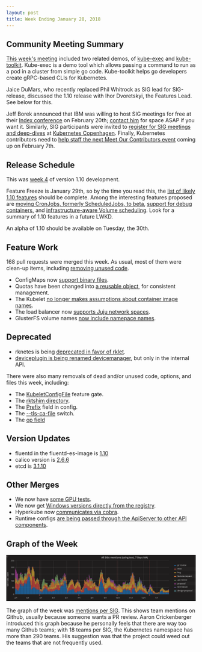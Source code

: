 ```yaml
---
layout: post
title: Week Ending January 28, 2018
---
```


## Community Meeting Summary

[This week's meeting](https://docs.google.com/document/d/1VQDIAB0OqiSjIHI8AWMvSdceWhnz56jNpZrLs6o7NJY/edit#) included two related demos, of [kube-exec](https://github.com/radu-matei/kube-exec) and [kube-toolkit](https://github.com/radu-matei/kube-toolkit).  Kube-exec is a demo tool which allows passing a command to run as a pod in a cluster from simple go code.  Kube-toolkit helps go developers create gRPC-based CLIs for Kubernetes.

Jaice DuMars, who recently replaced Phil Whitrock as SIG lead for SIG-release, discussed the 1.10 release with Ihor Dvoretskyi, the Features Lead.  See below for this.

Jeff Borek announced that IBM was willing to host SIG meetings for free at their [Index conference](https://developer.ibm.com/indexconf/) on February 20th; [contact him](mailto:jborek@us.ibm.com) for space ASAP if you want it.  Similarly, SIG participants were invited to [register for SIG meetings and deep-dives](https://groups.google.com/forum/#!searchin/kubernetes-dev/kohn%7Csort:date/kubernetes-dev/5U-eNRBav2Q/g71MW47ZAgAJ) at [Kubernetes Copenhagen](https://events.linuxfoundation.org/events/kubecon-cloudnativecon-europe-2018/).  Finally, Kubernetes contributors need to [help staff the next Meet Our Contributors event](https://github.com/kubernetes/community/blob/master/mentoring/meet-our-contributors.md) coming up on February 7th.

## Release Schedule

This was [week 4](https://github.com/kubernetes/sig-release/blob/master/releases/release-1.10/release-1.10.md) of version 1.10 development.

Feature Freeze is January 29th, so by the time you read this, the [list of likely 1.10 features](https://docs.google.com/spreadsheets/d/17bZrKTk8dOx5nomLrD1-93uBfajK5JS-v1o-nCLJmzE/edit?usp=sharing) should be complete.  Among the interesting features proposed are [moving CronJobs, formerly ScheduledJobs, to beta](https://github.com/kubernetes/features/issues/19), [support for debug containers](https://github.com/kubernetes/features/issues/277), and [infrastructure-aware Volume scheduling](https://github.com/kubernetes/features/issues/490).  Look for a summary of 1.10 features in a future LWKD.

An alpha of 1.10 should be available on Tuesday, the 30th.

## Feature Work

168 pull requests were merged this week.  As usual, most of them were clean-up items, including [removing unused code](https://github.com/kubernetes/kubernetes/pull/58969).

* ConfigMaps now [support binary files](https://github.com/kubernetes/kubernetes/pull/57938).
* Quotas have been changed into [a reusable object](https://github.com/kubernetes/kubernetes/pull/57149), for consistent management.
* The Kubelet [no longer makes assumptions about container image names](https://github.com/kubernetes/kubernetes/pull/58955).
* The load balancer now [supports Juju network spaces](https://github.com/kubernetes/kubernetes/pull/58708).
* GlusterFS volume names [now include namepace names](https://github.com/kubernetes/kubernetes/pull/58513/files).

## Deprecated

* rknetes is being [deprecated in favor of rklet](https://github.com/kubernetes/kubernetes/pull/58418).
* [deviceplugin is being renamed devicemanager](https://github.com/kubernetes/kubernetes/pull/56870), but only in the internal API.

There were also many removals of dead and/or unused code, options, and files this week, including:

* The [KubeletConfigFile](https://github.com/kubernetes/kubernetes/pull/58760) feature gate.
* The [rktshim directory](https://github.com/kubernetes/kubernetes/pull/58902).
* The [Prefix](https://github.com/kubernetes/kubernetes/pull/58971) field in config.
* The [--tls-ca-file](https://github.com/kubernetes/kubernetes/pull/58968) switch.
* The [op field](https://github.com/kubernetes/kubernetes/pull/58568)

## Version Updates

* fluentd in the fluentd-es-image is [1.10](https://github.com/kubernetes/kubernetes/pull/58525)
* calico version is [2.6.6](https://github.com/kubernetes/kubernetes/pull/58482)
* etcd is [3.1.10](https://github.com/kubernetes/kubernetes/pull/54242)

## Other Merges

* We now have [some GPU tests](https://github.com/kubernetes/kubernetes/pull/58890).
* We now get [Windows versions directly from the registry](https://github.com/kubernetes/kubernetes/pull/58498).
* Hyperkube now [communicates via cobra](https://github.com/kubernetes/kubernetes/pull/58408).
* Runtime configs [are being passed through the ApiServer to other API components](https://github.com/kubernetes/kubernetes/pull/57228).

## Graph of the Week

![mentions-graph](/2018/images/mentions_graph.png)

The graph of the week was [mentions per SIG](https://k8s.devstats.cncf.io/dashboard/db/sig-mentions-categories?orgId=1&var-period=d7&var-sig=cli&var-sigcats=All).  This shows team mentions on Github, usually because someone wants a PR review.  Aaron Crickenberger introduced this graph because he personally feels that there are way too many Github teams; with 18 teams per SIG, the Kubernetes namespace has more than 290 teams.  His suggestion was that the project could weed out the teams that are not frequently used.
